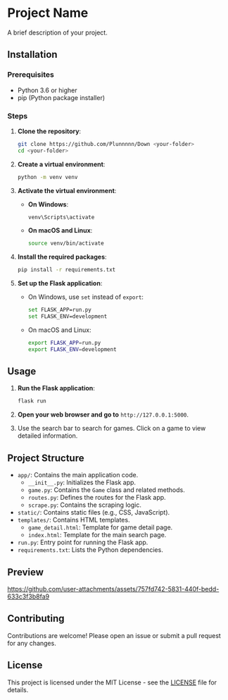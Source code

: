 # Project Name

A brief description of your project.

## Installation

### Prerequisites

- Python 3.6 or higher
- pip (Python package installer)

### Steps

1. **Clone the repository**:
    ```bash
    git clone https://github.com/Plunnnnn/Down <your-folder>
    cd <your-folder>
    ```

2. **Create a virtual environment**:
    ```bash
    python -m venv venv
    ```

3. **Activate the virtual environment**:

    - **On Windows**:
      ```bash
      venv\Scripts\activate
      ```

    - **On macOS and Linux**:
      ```bash
      source venv/bin/activate
      ```

4. **Install the required packages**:
    ```bash
    pip install -r requirements.txt
    ```

5. **Set up the Flask application**:

    - On Windows, use `set` instead of `export`:
      ```bash
      set FLASK_APP=run.py
      set FLASK_ENV=development
      ```

    - On macOS and Linux:
      ```bash
      export FLASK_APP=run.py
      export FLASK_ENV=development
      ```

## Usage

1. **Run the Flask application**:
    ```bash
    flask run
    ```

2. **Open your web browser and go to** `http://127.0.0.1:5000`.

3. Use the search bar to search for games. Click on a game to view detailed information.

## Project Structure

- `app/`: Contains the main application code.
  - `__init__.py`: Initializes the Flask app.
  - `game.py`: Contains the `Game` class and related methods.
  - `routes.py`: Defines the routes for the Flask app.
  - `scrape.py`: Contains the scraping logic.
- `static/`: Contains static files (e.g., CSS, JavaScript).
- `templates/`: Contains HTML templates.
  - `game_detail.html`: Template for game detail page.
  - `index.html`: Template for the main search page.
- `run.py`: Entry point for running the Flask app.
- `requirements.txt`: Lists the Python dependencies.

## Preview
 
https://github.com/user-attachments/assets/757fd742-5831-440f-bedd-633c3f3b8fa9

## Contributing

Contributions are welcome! Please open an issue or submit a pull request for any changes.

## License

This project is licensed under the MIT License - see the [LICENSE](LICENSE) file for details.
